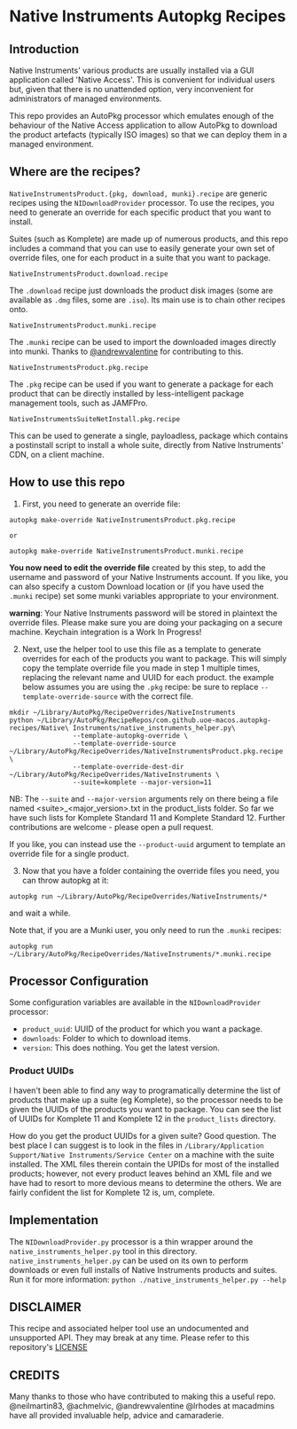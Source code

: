 # Native Instruments Autopkg Recipes

## Introduction
Native Instruments' various products are usually installed via a GUI application called 'Native Access'. This is convenient for individual users but, given that there is no unattended option, very inconvenient for administrators of managed environments.

This repo provides an AutoPkg processor which emulates enough of the behaviour of the Native Access application to allow AutoPkg to download the product artefacts (typically ISO images) so that we can deploy them in a managed environment. 

## Where are the recipes?
`NativeInstrumentsProduct.{pkg, download, munki}.recipe` are generic recipes using the `NIDownloadProvider` processor. To use the recipes, you need to generate an override for each specific product that you want to install.

Suites (such as Komplete) are made up of numerous products, and this repo includes a command that you can use to easily generate your own set of override files, one for each product in a suite that you want to package.

`NativeInstrumentsProduct.download.recipe`

The `.download` recipe just downloads the product disk images (some are available as `.dmg` files, some are `.iso`). Its main use is to chain other recipes onto.

`NativeInstrumentsProduct.munki.recipe`

The `.munki` recipe can be used to import the downloaded images directly into munki. Thanks to <a href="https://github.com/andrewvalentine" target="_blank">@andrewvalentine</a> for contributing to this.

`NativeInstrumentsProduct.pkg.recipe`

The `.pkg` recipe can be used if you want to generate a package for each product that can be directly installed by less-intelligent package management tools, such as JAMFPro. 

`NativeInstrumentsSuiteNetInstall.pkg.recipe`

This can be used to generate a single, payloadless, package which contains a postinstall script to install a whole suite, directly from Native Instruments' CDN, on a client machine.

## How to use this repo

1. First, you need to generate an override file: 
```
autopkg make-override NativeInstrumentsProduct.pkg.recipe

or 

autopkg make-override NativeInstrumentsProduct.munki.recipe
```
__You now need to edit the override file__ created by this step, to add the username and password of your Native Instruments account. If you like, you can also specify a custom Download location or (if you have used the `.munki` recipe) set some munki variables appropriate to your environment. 

__warning__: Your Native Instruments password will be stored in plaintext the override files. Please make sure you are doing your packaging on a secure machine. Keychain integration is a Work In Progress!

2. Next, use the helper tool to use this file as a template to generate overrides for each of the products you want to package. This will simply copy the template override file you made in step 1 multiple times, replacing the relevant name and UUID for each product. the example below assumes you are using the `.pkg` recipe: be sure to replace `--template-override-source` with the correct file.
```
mkdir ~/Library/AutoPkg/RecipeOverrides/NativeInstruments
python ~/Library/AutoPkg/RecipeRepos/com.github.uoe-macos.autopkg-recipes/Native\ Instruments/native_instruments_helper.py\
                --template-autopkg-override \
                --template-override-source ~/Library/AutoPkg/RecipeOverrides/NativeInstrumentsProduct.pkg.recipe \
                --template-override-dest-dir ~/Library/AutoPkg/RecipeOverrides/NativeInstruments \
                --suite=komplete --major-version=11
```
NB: The `--suite` and `--major-version` arguments rely on there being a file named \<suite\>\_\<major_version\>.txt in the product_lists folder. So far we have such lists for Komplete Standard 11 and Komplete Standard 12. Further contributions are welcome - please open a pull request.

If you like, you can instead use the `--product-uuid` argument to template an override file for a single product.

3. Now that you have a folder containing the override files you need, you can throw autopkg at it: 
```
autopkg run ~/Library/AutoPkg/RecipeOverrides/NativeInstruments/*
```
and wait a while.

Note that, if you are a Munki user, you only need to run the `.munki` recipes:
```
autopkg run ~/Library/AutoPkg/RecipeOverrides/NativeInstruments/*.munki.recipe
```

## Processor Configuration
Some configuration variables are available in the `NIDownloadProvider` processor:

* `product_uuid`: UUID of the product for which you want a package. 
* `downloads`: Folder to which to download items.
* `version`: This does nothing. You get the latest version. 

### Product UUIDs
I haven't been able to find any way to programatically determine the list of products that make up a suite (eg Komplete), so the processor needs to be given the UUIDs of the products you want to package. You can see the list of UUIDs for Komplete 11 and Komplete 12 in the `product_lists` directory. 

How do you get the product UUIDs for a given suite? Good question. The best place I can suggest is to look in the files in `/Library/Application Support/Native Instruments/Service Center` on a machine with the suite installed. The XML files therein contain the UPIDs for most of the installed products; however, not every product leaves behind an XML file and we have had to resort to more devious means to determine the others. We are fairly confident the list for Komplete 12 is, um, complete.

## Implementation
The `NIDownloadProvider.py` processor is a thin wrapper around the `native_instruments_helper.py` tool in this directory. `native_instruments_helper.py` can be used on its own to perform downloads or even full installs of Native Instruments products and suites. Run it for more information: `python ./native_instruments_helper.py --help`

## DISCLAIMER
This recipe and associated helper tool use an undocumented and unsupported API. They may break at any time. Please refer to this repository's [LICENSE](https://github.com/UoE-macOS/autopkg-recipes/blob/master/LICENSE)

## CREDITS
Many thanks to those who have contributed to making this a useful repo. @neilmartin83, @achmelvic, @andrewvalentine @lrhodes at macadmins have all provided invaluable help, advice and camaraderie.
